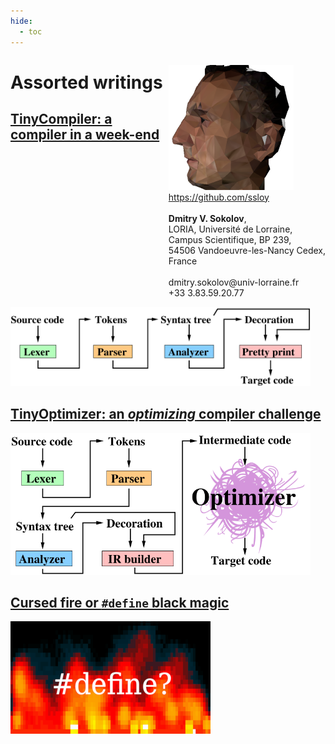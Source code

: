 ```yaml
---
hide:
  - toc
---
```


<p  style="float: right">
<a href="https://github.com/ssloy">
<img src="haqreu200px.png" /><br/>
https://github.com/ssloy</a>
<br/>&nbsp<br/>
<b>Dmitry V. Sokolov</b>,
<br/>
LORIA, Université de Lorraine, <br/> Campus Scientifique, BP 239, <br/>54506 Vandoeuvre-les-Nancy Cedex, <br/>France
<br/>&nbsp<br/>
dmitry.sokolov@univ-lorraine.fr<br/>
+33 3.83.59.20.77
<br/>
</p>


# Assorted writings

## [TinyCompiler: a compiler in a week-end](tinycompiler/index.md)
[<img src="tinycompiler/home/compiler.png" width="480">](tinycompiler/index.md)

## [TinyOptimizer: an *optimizing* compiler challenge](tinyoptimizer/index.md)
[<img src="tinyoptimizer/home/tinyoptimizer.png" width="480">](tinyoptimizer/index.md)


## [Cursed fire or `#define` black magic](strange/cursed-fire.md)
[![](strange/cursed-fire/define-320.png)](strange/cursed-fire.md)


